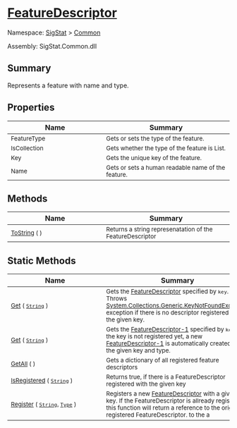 # [FeatureDescriptor](./FeatureDescriptor.md)

Namespace: [SigStat]() > [Common](./README.md)

Assembly: SigStat.Common.dll

## Summary
Represents a feature with name and type.

## Properties

| Name | Summary | 
| --- | --- | 
| <sub>FeatureType</sub><div style="width: 200px">| <sub>Gets or sets the type of the feature.</sub><div style="width: 200px">| <br>
| <sub>IsCollection</sub><div style="width: 200px">| <sub>Gets whether the type of the feature is List.</sub><div style="width: 200px">| <br>
| <sub>Key</sub><div style="width: 200px">| <sub>Gets the unique key of the feature.</sub><div style="width: 200px">| <br>
| <sub>Name</sub><div style="width: 200px">| <sub>Gets or sets a human readable name of the feature.</sub><div style="width: 200px">| <br>


## Methods

| Name | Summary | 
| --- | --- | 
| <sub>[ToString](./Methods/FeatureDescriptor-100663418.md) (  )</sub><div style="width: 200px">| <sub>Returns a string represenatation of the FeatureDescriptor</sub><div style="width: 200px">| <br>


## Static Methods

| Name | Summary | 
| --- | --- | 
| <sub>[Get](./Methods/FeatureDescriptor-100663415.md) ( [`String`](https://docs.microsoft.com/en-us/dotnet/api/System.String) )</sub><div style="width: 200px">| <sub>Gets the [FeatureDescriptor](https://github.com/hargitomi97/sigstat/blob/master/docs/md/SigStat/Common/FeatureDescriptor.md) specified by `key`.  Throws [System.Collections.Generic.KeyNotFoundException](https://docs.microsoft.com/en-us/dotnet/api/System.Collections.Generic.KeyNotFoundException) exception if there is no descriptor registered with the given key.</sub><div style="width: 200px">| <br>
| <sub>[Get](./Methods/FeatureDescriptor-100663417.md) ( [`String`](https://docs.microsoft.com/en-us/dotnet/api/System.String) )</sub><div style="width: 200px">| <sub>Gets the [FeatureDescriptor-1](https://github.com/hargitomi97/sigstat/blob/master/docs/md/SigStat/Common/FeatureDescriptor-1.md) specified by `key`.  If the key is not registered yet, a new [FeatureDescriptor-1](https://github.com/hargitomi97/sigstat/blob/master/docs/md/SigStat/Common/FeatureDescriptor-1.md) is automatically created with the given key and type.</sub><div style="width: 200px">| <br>
| <sub>[GetAll](./Methods/FeatureDescriptor-100663416.md) (  )</sub><div style="width: 200px">| <sub>Gets a dictionary of all registered feature descriptors</sub><div style="width: 200px">| <br>
| <sub>[IsRegistered](./Methods/FeatureDescriptor-100663413.md) ( [`String`](https://docs.microsoft.com/en-us/dotnet/api/System.String) )</sub><div style="width: 200px">| <sub>Returns true, if there is a FeatureDescriptor registered with the given key</sub><div style="width: 200px">| <br>
| <sub>[Register](./Methods/FeatureDescriptor-100663414.md) ( [`String`](https://docs.microsoft.com/en-us/dotnet/api/System.String), [`Type`](https://docs.microsoft.com/en-us/dotnet/api/System.Type) )</sub><div style="width: 200px">| <sub>Registers a new [FeatureDescriptor](https://github.com/hargitomi97/sigstat/blob/master/docs/md/SigStat/Common/FeatureDescriptor.md) with a given key.  If the FeatureDescriptor is allready registered, this function will  return a reference to the originally registered FeatureDescriptor.  to the a</sub><div style="width: 200px">| <br>



